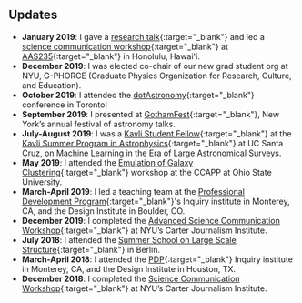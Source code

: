 ## <a name="updates"></a>Updates

- **January 2019**: I gave a [research talk](https://www.abstractsonline.com/pp8/#!/8993/presentation/1995){:target="\_blank"} and led a [science communication workshop](https://www.abstractsonline.com/pp8/#!/8993/session/253){:target="\_blank"} at [AAS235](https://aas.org/meetings/aas235){:target="\_blank"} in Honolulu, Hawai'i.
- **December 2019**: I was elected co-chair of our new grad student org at NYU, G-PHORCE (Graduate Physics Organization for Research, Culture, and Education).
- **October 2019**: I attended the [dotAstronomy](https://www.dotastronomy.com){:target="\_blank"} conference in Toronto!
- **September 2019**: I presented at [GothamFest](https://cunyastro.org/news/gothamfest/){:target="\_blank"}, New York’s annual festival of astronomy talks.
- **July-August 2019**: I was a [Kavli Student Fellow](https://kspa.soe.ucsc.edu/archives/2019/students){:target="\_blank"} at the [Kavli Summer Program in Astrophysics](https://kspa.soe.ucsc.edu){:target="\_blank"} at UC Santa Cruz, on Machine Learning in the Era of Large Astronomical Surveys.
- **May 2019**: I attended the [Emulation of Galaxy Clustering](https://ccapp.osu.edu/workshops/emulation-galaxy-clustering){:target="\_blank"} workshop at the CCAPP at Ohio State University.
- **March-April 2019**: I led a teaching team at the [Professional Development Program](https://isee.ucsc.edu/programs/pdp/){:target="\_blank"}'s Inquiry institute in Monterey, CA, and the Design Institute in Boulder, CO.
- **December 2019**: I completed the [Advanced Science Communication Workshop](https://journalism.nyu.edu/about-us/science-communication-workshops-nyu/){:target="\_blank"} at NYU’s Carter Journalism Institute.
- **July 2018**: I attended the [Summer School on Large Scale Structure](https://isee.ucsc.edu/programs/pdp/){:target="\_blank"} in Berlin.
- **March-April 2018**: I attended the [PDP](https://isee.ucsc.edu/programs/pdp/){:target="\_blank"} Inquiry institute in Monterey, CA, and the Design Institute in Houston, TX.
- **December 2018**: I completed the [Science Communication Workshop](https://journalism.nyu.edu/about-us/science-communication-workshops-nyu/){:target="\_blank"} at NYU’s Carter Journalism Institute.
